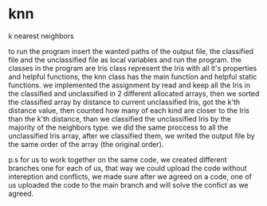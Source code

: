 # knn
k nearest neighbors

to run the program insert the wanted paths of the output file, the classified file
and the unclassified file as local variables and run the program.
the classes in the program are Iris class represent the Iris with all it's properties
and helpful functions, the knn class has the main function and helpful static functions.
we implemented the assignment by read and keep all the Iris in the classified and unclassified
in 2 different allocated arrays, then we sorted the classified array by distance
to current unclassified Iris, got the k'th distance value, then counted how many of
each kind are closer to the Iris than the k'th distance, than we classified the unclassified
Iris by the majority of the neighbors type. we did the same proccess to all the
unclassified Iris array, after we classified them, we writed the output file by the
same order of the array (the original order).

p.s for us to work together on the same code, we created different branches one for
each of us, that way we could upload the code without intereption and conflicts,
we made sure after we agreed on a code, one of us uploaded the code to the main
branch and will solve the confict as we agreed.
